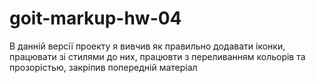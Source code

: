 # goit-markup-hw-04

В данній версії проекту я вивчив як правильно додавати іконки, працювати зі стилями до них, працювти з переливанням кольорів та прозорістью, закріпив попередній матеріал
